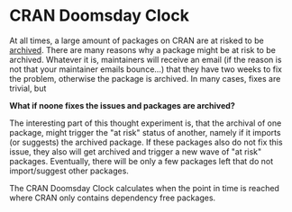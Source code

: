 # CRAN Doomsday Clock


At all times, a large amount of packages on CRAN are at risked to be [archived](https://www.cranhaven.org/dashboard-at-risk.html). There are many reasons why a package might be at risk to be archived. Whatever it is, maintainers will receive an email (if the reason is not that your maintainer emails bounce...) that they have two weeks to fix the problem, otherwise the package is archived. In many cases, fixes are trivial, but 

**What if noone fixes the issues and packages are archived?**

The interesting part of this thought experiment is, that the archival of one package, might trigger the "at risk" status of another, namely if it imports (or suggests) the archived package. If these packages also do not fix this issue, they also will get archived and trigger a new wave of "at risk" packages. Eventually, there will be only a few packages left that do not import/suggest other packages. 

The CRAN Doomsday Clock calculates when the point in time is reached where CRAN
only contains dependency free packages.
